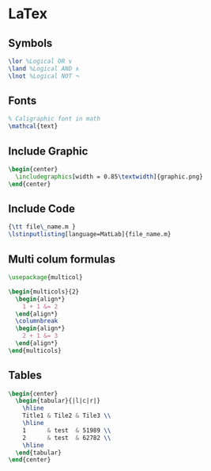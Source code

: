 # LaTex

## Symbols

```latex
\lor %Logical OR ∨
\land %Logical AND ∧
\lnot %Logical NOT ¬
```

## Fonts

```latex
% Caligraphic font in math
\mathcal{text}
```

## Include Graphic

```latex
\begin{center}
  \includegraphics[width = 0.85\textwidth]{graphic.png}
\end{center}
```

## Include Code

```latex
{\tt file\_name.m }
\lstinputlisting[language=MatLab]{file_name.m}
```

## Multi colum formulas

```latex
\usepackage{multicol}

\begin{multicols}{2}
  \begin{align*}
    1 + 1 &= 2
  \end{align*}
  \columnbreak
  \begin{align*}
    2 + 1 &= 3
  \end{align*}
\end{multicols}
```

## Tables

```latex
\begin{center}
  \begin{tabular}{|l|c|r|}
    \hline
    Title1 & Tile2 & Tile3 \\
    \hline
    1      & test  & 51989 \\
    2      & test  & 62782 \\
    \hline
  \end{tabular}
\end{center}
```
